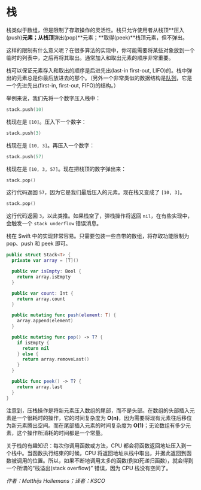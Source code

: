 # 栈

栈类似于数组，但是限制了存取操作的灵活性。栈只允许使用者从栈顶**压入(push)**元素；从栈顶**弹出(pop)**元素；**取得(peek)**栈顶元素，但不弹出。

这样的限制有什么意义呢？在很多算法的实现中，你可能需要将某些对象放到一个临时的列表中，之后再将其取出。通常加入和取出元素的顺序非常重要。

栈可以保证元素存入和取出的顺序是后进先出(last-in first-out, LIFO)的。栈中弹出的元素总是你最后放进去的那个。（另外一个非常类似的数据结构是[队列](../Queue/)，它是一个先进先出(first-in, first-out, FIFO)的结构。）

举例来说，我们先将一个数字压入栈中：

```swift
stack.push(10)
```

栈现在是 `[10]`。压入下一个数字：

```swift
stack.push(3)
```

栈现在是 `[10, 3]`。再压入一个数字：

```swift
stack.push(57)
```

栈现在是 `[10, 3, 57]`。现在把栈顶的数字弹出来：

```swift
stack.pop()
```

这行代码返回 `57`，因为它是我们最后压入的元素。现在栈又变成了 `[10, 3]`。

```swift
stack.pop()
```

这行代码返回 `3`，以此类推。如果栈空了，弹栈操作将返回 `nil`，在有些实现中，会触发一个 `stack underflow` 错误消息。

栈在 Swift 中的实现非常容易。只需要包装一些自带的数组，将存取功能限制为 pop、push 和 peek 即可。

```swift
public struct Stack<T> {
  private var array = [T]()

  public var isEmpty: Bool {
    return array.isEmpty
  }

  public var count: Int {
    return array.count
  }

  public mutating func push(element: T) {
    array.append(element)
  }

  public mutating func pop() -> T? {
    if isEmpty {
      return nil
    } else {
      return array.removeLast()
    }
  }

  public func peek() -> T? {
    return array.last
  }
}
```

注意到，压栈操作是将新元素压入数组的尾部，而不是头部。在数组的头部插入元素是一个很耗时的操作，它的时间复杂度为 **O(n)**，因为需要将现有元素往后移位为新元素腾出空间。而在尾部插入元素的时间复杂度为 **O(1)**；无论数组有多少元素，这个操作所消耗的时间都是一个常量。

关于栈的有趣知识：每次你调用函数或方法，CPU 都会将函数返回地址压入到一个栈中。当函数执行结束的时候，CPU 将返回地址从栈中取出，并据此返回到函数被调用的位置。所以，如果不断地调用太多的函数(例如死递归函数)，就会得到一个所谓的“栈溢出(stack overflow)” 错误，因为 CPU 栈没有空间了。

*作者：Matthijs Hollemans；译者：KSCO*
